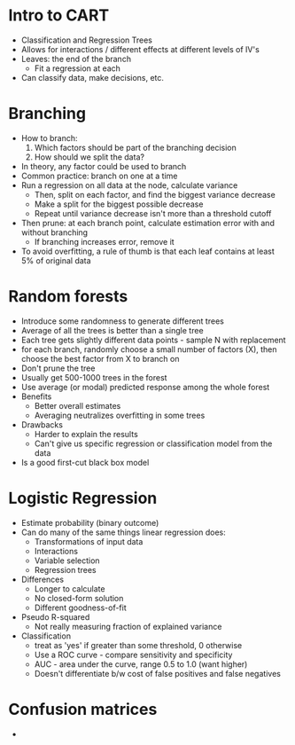 # Intro to CART
- Classification and Regression Trees
- Allows for interactions / different effects at different levels of IV's
- Leaves: the end of the branch
  - Fit a regression at each
- Can classify data, make decisions, etc.

# Branching
- How to branch:
  1. Which factors should be part of the branching decision
  2. How should we split the data?
- In theory, any factor could be used to branch
- Common practice: branch on one at a time
- Run a regression on all data at the node, calculate variance
  - Then, split on each factor, and find the biggest variance decrease
  - Make a split for the biggest possible decrease
  - Repeat until variance decrease isn't more than a threshold cutoff
- Then prune: at each branch point, calculate estimation error with and without branching
  - If branching increases error, remove it
- To avoid overfitting, a rule of thumb is that each leaf contains at least 5% of original data

# Random forests
- Introduce some randomness to generate different trees
- Average of all the trees is better than a single tree
- Each tree gets slightly different data points - sample N with replacement
- for each branch, randomly choose a small number of factors (X), then choose the best factor from X to branch on
- Don't prune the tree
- Usually get 500-1000 trees in the forest
- Use average (or modal) predicted response among the whole forest
- Benefits
  - Better overall estimates
  - Averaging neutralizes overfitting in some trees
- Drawbacks
  - Harder to explain the results
  - Can't give us specific regression or classification model from the data
- Is a good first-cut black box model

# Logistic Regression
- Estimate probability (binary outcome)
- Can do many of the same things linear regression does:
  - Transformations of input data
  - Interactions
  - Variable selection
  - Regression trees
- Differences
  - Longer to calculate
  - No closed-form solution
  - Different goodness-of-fit
- Pseudo R-squared
  - Not really measuring fraction of explained variance
- Classification
  - treat as 'yes' if greater than some threshold, 0 otherwise
  - Use a ROC curve - compare sensitivity and specificity
  - AUC - area under the curve, range 0.5 to 1.0 (want higher)
  - Doesn't differentiate b/w cost of false positives and false negatives
  
# Confusion matrices
- 
